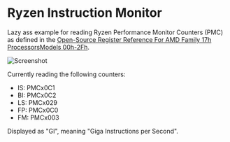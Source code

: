 # Ryzen Instruction Monitor

Lazy ass example for reading Ryzen Performance Monitor Counters (PMC) as defined in the [Open-Source Register Reference For AMD Family 17h ProcessorsModels 00h-2Fh](https://developer.amd.com/wp-content/resources/56255_3_03.PDF).

![Screenshot](https://i.imgur.com/XA4prI4.png)

Currently reading the following counters:

- IS: PMCx0C1
- BI: PMCx0C2
- LS: PMCx029
- FP: PMCx0C0
- FM: PMCx003

Displayed as "GI", meaning "Giga Instructions per Second".
